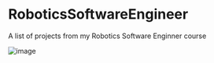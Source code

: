 # RoboticsSoftwareEngineer

A list of projects from my Robotics Software Enginner course

![image](https://user-images.githubusercontent.com/29335742/222953926-667c9b30-661c-449e-a30b-635aaddc2f2d.png)

